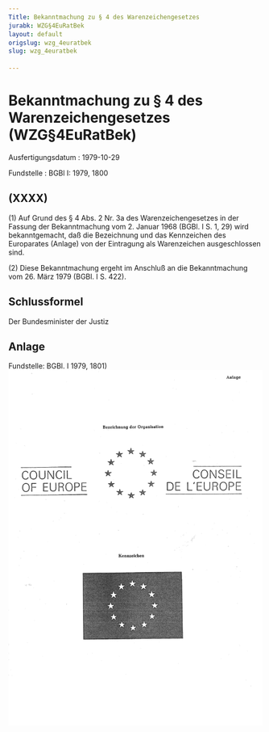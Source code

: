 ```yaml
---
Title: Bekanntmachung zu § 4 des Warenzeichengesetzes
jurabk: WZG§4EuRatBek
layout: default
origslug: wzg_4euratbek
slug: wzg_4euratbek

---
```


# Bekanntmachung zu § 4 des Warenzeichengesetzes (WZG§4EuRatBek)

Ausfertigungsdatum
:   1979-10-29

Fundstelle
:   BGBl I: 1979, 1800



## (XXXX)

(1) Auf Grund des § 4 Abs. 2 Nr. 3a des Warenzeichengesetzes in der
Fassung der Bekanntmachung vom 2. Januar 1968 (BGBl. I S. 1, 29) wird
bekanntgemacht, daß die Bezeichnung und das Kennzeichen des
Europarates (Anlage) von der Eintragung als Warenzeichen
ausgeschlossen sind.

(2) Diese Bekanntmachung ergeht im Anschluß an die Bekanntmachung vom
26\. März 1979 (BGBl. I S. 422).


## Schlussformel

Der Bundesminister der Justiz


## Anlage

Fundstelle: BGBl. I 1979, 1801)
![bgbl1_1979_j1801_0010.jpg](bgbl1_1979_j1801_0010.jpg)
